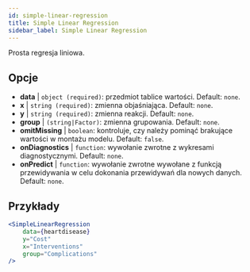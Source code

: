 ```yaml
---
id: simple-linear-regression
title: Simple Linear Regression
sidebar_label: Simple Linear Regression
---
```


Prosta regresja liniowa.

## Opcje

* __data__ | `object (required)`: przedmiot tablice wartości. Default: `none`.
* __x__ | `string (required)`: zmienna objaśniająca. Default: `none`.
* __y__ | `string (required)`: zmienna reakcji. Default: `none`.
* __group__ | `(string|Factor)`: zmienna grupowania. Default: `none`.
* __omitMissing__ | `boolean`: kontroluje, czy należy pominąć brakujące wartości w montażu modelu. Default: `false`.
* __onDiagnostics__ | `function`: wywołanie zwrotne z wykresami diagnostycznymi. Default: `none`.
* __onPredict__ | `function`: wywołanie zwrotne wywołane z funkcją przewidywania w celu dokonania przewidywań dla nowych danych. Default: `none`.


## Przykłady

```jsx live
<SimpleLinearRegression 
    data={heartdisease} 
    y="Cost"
    x="Interventions"
    group="Complications"
/>
```

